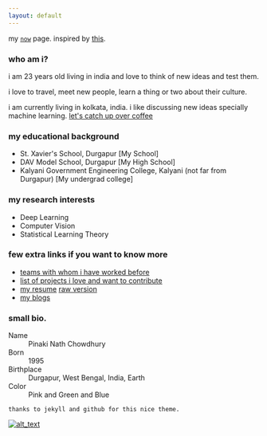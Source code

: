 ```yaml
---
layout: default
---
```


my [`now`](./now) page. inspired by [this](https://sivers.org/nowff).

### who am i?

i am 23 years old living in india and love to think of new ideas and test them.

i love to travel, meet new people, learn a thing or two about their culture.

i am currently living in kolkata, india. i like discussing new ideas specially machine learning. [let's catch up over coffee](https://calendly.com/pinakinathc)


### my educational background

* St. Xavier's School, Durgapur [My School]
* DAV Model School, Durgapur [My High School]
* Kalyani Government Engineering College, Kalyani (not far from Durgapur) [My undergrad college]

### my research interests
* Deep Learning
* Computer Vision
* Statistical Learning Theory

### few extra links if you want to know more
* [teams with whom i have worked before](./empty)
* [list of projects i love and want to contribute](./project_list)
* [my resume](./empty) [raw version](https://github.com/pinakinathc/pinakinathc.github.io/blob/master/assets/resume.txt)
* [my blogs](./empty)

### small bio.

<dl>
<dt>Name</dt>
<dd>Pinaki Nath Chowdhury</dd>
<dt>Born</dt>
<dd>1995</dd>
<dt>Birthplace</dt>
<dd>Durgapur, West Bengal, India, Earth</dd>
<dt>Color</dt>
<dd>Pink and Green and Blue</dd>
</dl>

```
thanks to jekyll and github for this nice theme.
```
[![alt_text](http://clustrmaps.com/map_v2.png?d=lmmxAGNwfYu_JnB6Js75pIzHwuWPVzUuih6lS6kQgg8&cl=ffffff)](https://clustrmaps.com/site/1apbh)
